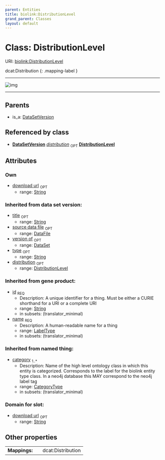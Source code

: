 ```yaml
---
parent: Entities
title: biolink:DistributionLevel
grand_parent: Classes
layout: default
---
```


# Class: DistributionLevel




URI: [biolink:DistributionLevel](https://w3id.org/biolink/vocab/DistributionLevel)

dcat:Distribution
{: .mapping-label }


---

![img](http://yuml.me/diagram/nofunky;dir:TB/class/[DataSetVersion]-%20distribution%200..1%3E[DistributionLevel%7Cdownload_url:string%20%3F;title(i):string%20%3F;type(i):string%20%3F;id(i):string;name(i):label_type;category(i):category_type%20%2B],[DataSetVersion]%5E-[DistributionLevel],[DataSetVersion],[DataSet],[DataFile])

---


## Parents

 *  is_a: [DataSetVersion](DataSetVersion.md)

## Referenced by class

 *  **[DataSetVersion](DataSetVersion.md)** *[distribution](distribution.md)*  <sub>OPT</sub>  **[DistributionLevel](DistributionLevel.md)**

## Attributes


### Own

 * [download url](download_url.md)  <sub>OPT</sub>
    * range: [String](types/String.md)

### Inherited from data set version:

 * [title](title.md)  <sub>OPT</sub>
    * range: [String](types/String.md)
 * [source data file](source_data_file.md)  <sub>OPT</sub>
    * range: [DataFile](DataFile.md)
 * [version of](version_of.md)  <sub>OPT</sub>
    * range: [DataSet](DataSet.md)
 * [type](type.md)  <sub>OPT</sub>
    * range: [String](types/String.md)
 * [distribution](distribution.md)  <sub>OPT</sub>
    * range: [DistributionLevel](DistributionLevel.md)

### Inherited from gene product:

 * [id](id.md)  <sub>REQ</sub>
    * Description: A unique identifier for a thing. Must be either a CURIE shorthand for a URI or a complete URI
    * range: [String](types/String.md)
    * in subsets: (translator_minimal)
 * [name](name.md)  <sub>REQ</sub>
    * Description: A human-readable name for a thing
    * range: [LabelType](types/LabelType.md)
    * in subsets: (translator_minimal)

### Inherited from named thing:

 * [category](category.md)  <sub>1..*</sub>
    * Description: Name of the high level ontology class in which this entity is categorized. Corresponds to the label for the biolink entity type class. In a neo4j database this MAY correspond to the neo4j label tag
    * range: [CategoryType](types/CategoryType.md)
    * in subsets: (translator_minimal)

### Domain for slot:

 * [download url](download_url.md)  <sub>OPT</sub>
    * range: [String](types/String.md)

## Other properties

|  |  |  |
| --- | --- | --- |
| **Mappings:** | | dcat:Distribution |

